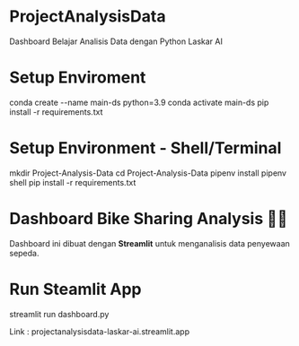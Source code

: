 # ProjectAnalysisData
Dashboard Belajar Analisis Data dengan Python Laskar AI

# Setup Enviroment
conda create --name main-ds python=3.9
conda activate main-ds
pip install -r requirements.txt

# Setup Environment - Shell/Terminal
mkdir Project-Analysis-Data
cd Project-Analysis-Data
pipenv install
pipenv shell
pip install -r requirements.txt

# Dashboard Bike Sharing Analysis 🚴‍♂️
Dashboard ini dibuat dengan **Streamlit** untuk menganalisis data penyewaan sepeda.

# Run Steamlit App
streamlit run dashboard.py

Link : projectanalysisdata-laskar-ai.streamlit.app



